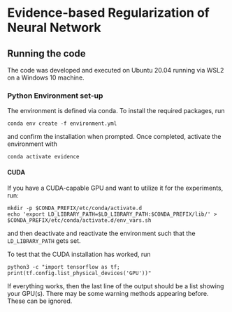 # Evidence-based Regularization of Neural Network



## Running the code

The code was developed and executed on Ubuntu 20.04 running via WSL2 on a Windows 10 machine.

### Python Environment set-up

The environment is defined via conda. To install the required packages, run

```
conda env create -f environment.yml
```

and confirm the installation when prompted. Once completed, activate the environment with

```
conda activate evidence
```

#### CUDA
If you have a CUDA-capable GPU and want to utilize it for the experiments, run:

```
mkdir -p $CONDA_PREFIX/etc/conda/activate.d
echo 'export LD_LIBRARY_PATH=$LD_LIBRARY_PATH:$CONDA_PREFIX/lib/' > $CONDA_PREFIX/etc/conda/activate.d/env_vars.sh
```
and then deactivate and reactivate the environment such that the `LD_LIBRARY_PATH` gets set.

To test that the CUDA installation has worked, run

```
python3 -c "import tensorflow as tf; print(tf.config.list_physical_devices('GPU'))"
```

If everything works, then the last line of the output should be a list showing your GPU(s). There may be some warning methods appearing before. These can be ignored.